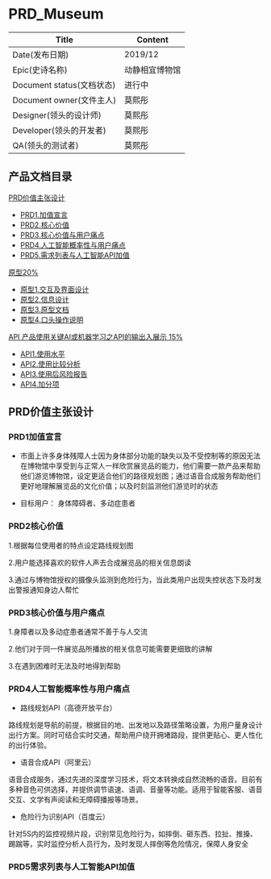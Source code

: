 # PRD_Museum

|   Title  |   Content  |
| --- | --- |
|  Date(发布日期)  |  2019/12  |
|   Epic(史诗名称) |   动静相宜博物馆  |
|    Document status(文档状态) |  进行中   |
|  Document owner(文件主人)  |  莫熙彤  |
|  Designer(领头的设计师)  |  莫熙彤  |
|  Developer(领头的开发者)  |   莫熙彤  |
|  QA(领头的测试者)  |  莫熙彤  |

## 产品文档目录
[PRD价值主张设计](#PRD价值主张设计)
- [PRD1.加值宣言](#PRD1加值宣言)
- [PRD2.核心价值](#PRD2核心价值)
- [PRD3.核心价值与用户痛点](#PRD3核心价值与用户痛点)
- [PRD4.人工智能概率性与用户痛点](#PRD4人工智能概率性与用户痛点)
- [PRD5.需求列表与人工智能API加值](#PRD5需求列表与人工智能API加值)

[原型20%](#原型20%)
- [原型1.交互及界面设计](#原型1交互及界面设计)
- [原型2.信息设计](#原型2信息设计)
- [原型3.原型文档](#原型3原型文档)
- [原型4.口头操作说明](#原型4口头操作说明)

[API 产品使用关键AI或机器学习之API的输出入展示 15%](#API产品使用关键AI或机器学习之API的输出入展示)
- [API1.使用水平](#API1使用水平)
- [API2.使用比较分析](#API2使用比较分析)
- [API3.使用后风险报告](#API3使用后风险报告)
- [API4.加分项](#API4加分项)

## PRD价值主张设计

### PRD1加值宣言
- 市面上许多身体残障人士因为身体部分功能的缺失以及不受控制等的原因无法在博物馆中享受到与正常人一样欣赏展览品的能力，他们需要一款产品来帮助他们游览博物馆，设定更适合他们的路径规划图；通过语音合成服务帮助他们更好地理解展览品的文化价值；以及时刻监测他们游览时的状态

- 目标用户：
身体障碍者、多动症患者

### PRD2核心价值

1.根据每位使用者的特点设定路线规划图

2.用户能选择喜欢的软件人声去合成展览品的相关信息朗读

3.通过与博物馆授权的摄像头监测到危险行为，当此类用户出现失控状态下及时发出警报通知身边人帮忙

### PRD3核心价值与用户痛点

1.身障者以及多动症患者通常不善于与人交流

2.他们对于同一件展览品所播放的相关信息可能需要更细致的讲解

3.在遇到困难时无法及时地得到帮助

### PRD4人工智能概率性与用户痛点

- 路线规划API（高德开放平台）

路线规划是导航的前提，根据目的地、出发地以及路径策略设置，为用户量身设计出行方案。同时可结合实时交通，帮助用户绕开拥堵路段，提供更贴心、更人性化的出行体验。

- 语音合成API（阿里云）

语音合成服务，通过先进的深度学习技术，将文本转换成自然流畅的语音。目前有多种音色可供选择，并提供调节语速、语调、音量等功能。适用于智能客服、语音交互、文学有声阅读和无障碍播报等场景。

- 危险行为识别API（百度云）

针对5S内的监控视频片段，识别常见危险行为，如摔倒、砸东西、拉扯、推搡、踢踹等，实时监控分析人员行为，及时发现人摔倒等危险情况，保障人身安全

### PRD5需求列表与人工智能API加值
